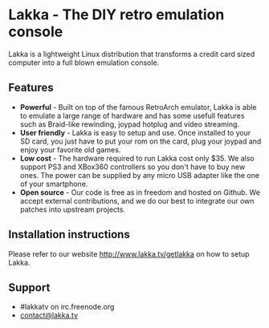 # Lakka - The DIY retro emulation console

Lakka is a lightweight Linux distribution that transforms a credit card sized computer into a full blown emulation console.

## Features

* **Powerful** - Built on top of the famous RetroArch emulator, Lakka is able to emulate a large range of hardware and has some usefull features such as Braid-like rewinding, joypad hotplug and video streaming.
* **User friendly** - Lakka is easy to setup and use. Once installed to your SD card, you just have to put your rom on the card, plug your joypad and enjoy your favorite old games.
* **Low cost** - The hardware required to run Lakka cost only $35. We also support PS3 and XBox360 controllers so you don't have to buy new ones. The power can be supplied by any micro USB adapter like the one of your smartphone.
* **Open source** - Our code is free as in freedom and hosted on Github. We accept external contributions, and we do our best to integrate our own patches into upstream projects.

## Installation instructions

Please refer to our website http://www.lakka.tv/getlakka on how to setup Lakka.

## Support

* #lakkatv on irc.freenode.org
* contact@lakka.tv
